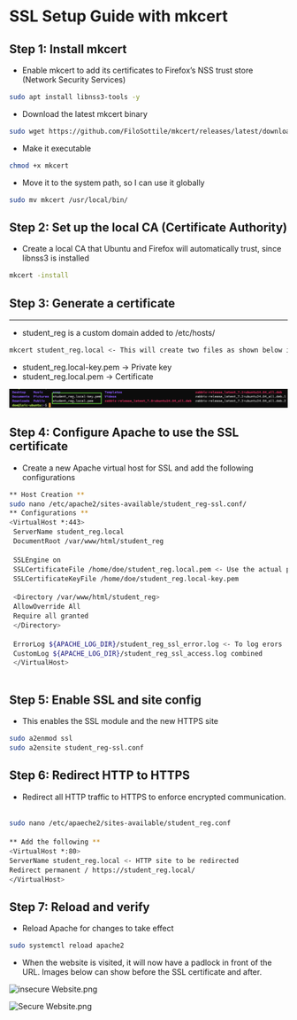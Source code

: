 # SSL Setup Guide with mkcert

## Step 1: Install mkcert

  

- Enable mkcert to add its certificates to Firefox’s NSS trust store (Network Security Services)

```bash
sudo apt install libnss3-tools -y
```

- Download the latest mkcert binary

```bash
sudo wget https://github.com/FiloSottile/mkcert/releases/latest/download/mkcert-v1.4.4-linux-amd64 -O mkcert
```

- Make it executable

```bash
chmod +x mkcert
```

- Move it to the system path, so I can use it globally

```bash
sudo mv mkcert /usr/local/bin/
```

## Step 2: Set up the local CA (Certificate Authority)

- Create a local CA that Ubuntu and Firefox will automatically trust, since libnss3 is installed

```bash
mkcert -install
```

## Step 3: Generate a certificate

 ******

- student_reg is a custom domain added to /etc/hosts/

```bash
mkcert student_reg.local <- This will create two files as shown below in the image
```

- student_reg.local-key.pem → Private key
- student_reg.local.pem → Certificate

![Certificate files](images/certificate-files.png)


## Step 4: Configure Apache to use the SSL certificate

- Create a new Apache virtual host for SSL and add the following configurations

```bash
** Host Creation **
sudo nano /etc/apache2/sites-available/student_reg-ssl.conf/
** Configurations **
<VirtualHost *:443>
 ServerName student_reg.local
 DocumentRoot /var/www/html/student_reg
										
 SSLEngine on
 SSLCertificateFile /home/doe/student_reg.local.pem <- Use the actual path to where certificate files are stored
 SSLCertificateKeyFile /home/doe/student_reg.local-key.pem
										
 <Directory /var/www/html/student_reg>
 AllowOverride All
 Require all granted
 </Directory>
										
 ErrorLog ${APACHE_LOG_DIR}/student_reg_ssl_error.log <- To log erors
 CustomLog ${APACHE_LOG_DIR}/student_reg_ssl_access.log combined
 </VirtualHost>
				
```

## Step 5: Enable  SSL and site config

- This enables the SSL module and the new HTTPS site

```bash
sudo a2enmod ssl
sudo a2ensite student_reg-ssl.conf
```

## Step 6: Redirect HTTP to HTTPS

- Redirect all HTTP traffic to HTTPS to enforce encrypted communication.

```bash

sudo nano /etc/apaeche2/sites-available/student_reg.conf

** Add the following **
<VirtualHost *:80>
ServerName student_reg.local <- HTTP site to be redirected
Redirect permanent / https://student_reg.local/
</VirtualHost>

```

## Step 7: Reload and verify

- Reload Apache for changes to take effect

```bash
sudo systemctl reload apache2
```

- When the website is visited, it will now have a padlock in front of the URL. Images below can show before the SSL certificate and after.

![insecure Website.png](SSL%20Setup%20Guide%20with%20mkcert%2021bc5a6a6b21808294beec58e45ceb47/insecure_Website.png)

![Secure Website.png](SSL%20Setup%20Guide%20with%20mkcert%2021bc5a6a6b21808294beec58e45ceb47/Secure_Website.png)
